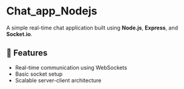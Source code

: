 # Chat_app_Nodejs

A simple real-time chat application built using **Node.js**, **Express**, and **Socket.io**.

## 🚀 Features

- Real-time communication using WebSockets
- Basic socket setup
- Scalable server-client architecture


